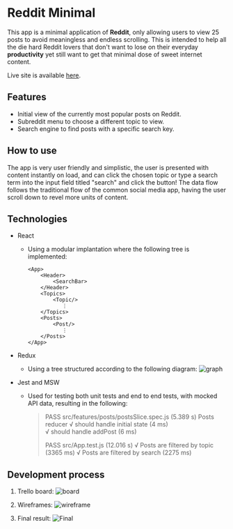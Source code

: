 ﻿
# Reddit Minimal

This app is a minimal application of **Reddit**, only allowing users to view 25 posts to avoid meaningless and endless scrolling.
This is intended to help all the die hard Reddit lovers that don't want to lose
on their everyday **productivity** yet still want to get that minimal dose of sweet internet content.

Live site is available [here](https://heroic-cheesecake-3c69c0.netlify.app/).

## Features
 - Initial view of the currently most popular posts on Reddit.
 - Subreddit menu to choose a different topic to view.
 - Search engine to find posts with a specific search key.

## How to use
The app is very user friendly and simplistic, the user is presented with content instantly on load, and can click the chosen topic or type a search term into the input field titled "search" and click the button!
The data flow follows the traditional flow of the common social media app, having the user scroll down to revel more units of content.

## Technologies

 - React
	 - Using a modular implantation where the following tree is implemented:
		```
		<App>
			<Header>
				<SearchBar>
			</Header>
			<Topics>
				<Topic/>
				   ⋮
			</Topics>
			<Posts>
				<Post/>
				   ⋮
			</Posts>
		</App>
		```


 - Redux
	 - Using a tree structured according to the following diagram:
					 ![graph](https://i.imgur.com/K8AhN5P_d.webp?maxwidth=660&fidelity=grand)


 - Jest and MSW
	 - Used for testing both unit tests and end to end tests, with mocked API data, resulting in the following:
	 
		
		>   PASS  src/features/posts/postsSlice.spec.js (5.389 s)
		  Posts reducer
		    √ should handle initial state (4 ms)                                                                     
		    √ should handle addPost (6 ms)     
		> 
		>  PASS  src/App.test.js (12.016 s)
		  √ Posts are filtered by topic (3365 ms)
		  √ Posts are filtered by search (2275 ms)   


## Development process
1. Trello board:
![board](https://i.ibb.co/xqvN1mj/Screenshot-2022-07-01-160307.jpg)

2. Wireframes:
![wireframe](https://i.imgur.com/SzkP4w4_d.webp?maxwidth=1520&fidelity=grand)

3. Final result:
![Final](https://i.ibb.co/DDPwP7S/Screenshot-2022-07-01-160447.jpg)
